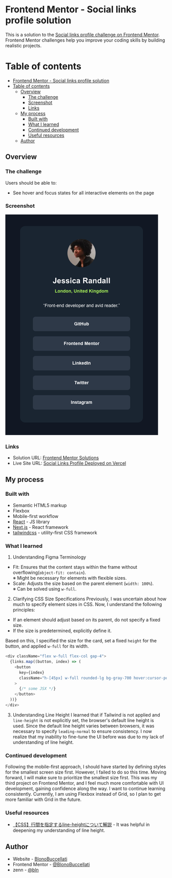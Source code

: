 # Frontend Mentor - Social links profile solution

This is a solution to the [Social links profile challenge on Frontend Mentor](https://www.frontendmentor.io/challenges/social-links-profile-UG32l9m6dQ). Frontend Mentor challenges help you improve your coding skills by building realistic projects.

# Table of contents

- [Frontend Mentor - Social links profile solution](#frontend-mentor---social-links-profile-solution)
- [Table of contents](#table-of-contents)
  - [Overview](#overview)
    - [The challenge](#the-challenge)
    - [Screenshot](#screenshot)
    - [Links](#links)
  - [My process](#my-process)
    - [Built with](#built-with)
    - [What I learned](#what-i-learned)
    - [Continued development](#continued-development)
    - [Useful resources](#useful-resources)
  - [Author](#author)

## Overview

### The challenge

Users should be able to:

- See hover and focus states for all interactive elements on the page

### Screenshot

![](./screenshot.png)

### Links

- Solution URL: [Frontend Mentor Solutions](https://www.frontendmentor.io/profile/BlonoBuccellati/solutions)
- Live Site URL: [Social Links Profile Deployed on Vercel](https://fm-social-links-profile-nine.vercel.app/)

## My process

### Built with

- Semantic HTML5 markup
- Flexbox
- Mobile-first workflow
- [React](https://reactjs.org/) - JS library
- [Next.js](https://nextjs.org/) - React framework
- [tailwindcss](https://tailwindcss.com/) - utility-first CSS framework

### What I learned

1. Understanding Figma Terminology

- Fit: Ensures that the content stays within the frame without overflowing(`object-fit: contain`).<br>
  ※ Might be necessary for elements with flexible sizes.
- Scale: Adjusts the size based on the parent element (`width: 100%`).<br>
  ※ Can be solved using `w-full`.

2. Clarifying CSS Size Specifications
   Previously, I was uncertain about how much to specify element sizes in CSS. Now, I understand the following principles:

- If an element should adjust based on its parent, do not specify a fixed size.
- If the size is predetermined, explicitly define it.

Based on this, I specified the size for the card, set a fixed `height` for the button, and applied `w-full` for its width.

```javascript
<div className="flex w-full flex-col gap-4">
  {links.map((button, index) => (
    <button
      key={index}
      className="h-[45px] w-full rounded-lg bg-gray-700 hover:cursor-pointer hover:bg-lime-300 hover:text-gray-700"
    >
      {/* some JSX */}
    </button>
  ))}
</div>
```

3. Understanding Line Height
   I learned that if Tailwind is not applied and `line-height` is not explicitly set, the browser's default line height is used.
   Since the default line height varies between browsers, it was necessary to specify `leading-normal` to ensure consistency.
   I now realize that my inability to fine-tune the UI before was due to my lack of understanding of line height.

### Continued development

Following the mobile-first approach, I should have started by defining styles for the smallest screen size first. However, I failed to do so this time. Moving forward, I will make sure to prioritize the smallest size first.
This was my third project on Frontend Mentor, and I feel much more comfortable with UI development, gaining confidence along the way. I want to continue learning consistently.
Currently, I am using Flexbox instead of Grid, so I plan to get more familiar with Grid in the future.

### Useful resources

- [【CSS】行間を指定するline-heightについて解説](https://kakuzaki-web.com/2024/06/179/#:~:text=%E9%81%A9%E7%94%A8%E3%81%95%E3%82%8C%E3%81%BE%E3%81%99%E3%80%82-,line%2Dheight%E3%81%AE%E3%83%87%E3%83%95%E3%82%A9%E3%83%AB%E3%83%88%E5%80%A4%E3%81%A8%E3%82%AB%E3%82%B9%E3%82%BF%E3%83%9E%E3%82%A4%E3%82%BA,%E3%81%99%E3%82%8B%E3%81%93%E3%81%A8%E3%81%8C%E9%87%8D%E8%A6%81%E3%81%A7%E3%81%99%E3%80%82) - It was helpful in deepening my understanding of line height.

## Author

- Website - [BlonoBuccellati](https://github.com/BlonoBuccellati)
- Frontend Mentor - [@BlonoBuccellati](https://www.frontendmentor.io/profile/BlonoBuccellati)
- zenn - [@bln](https://zenn.dev/bln)
